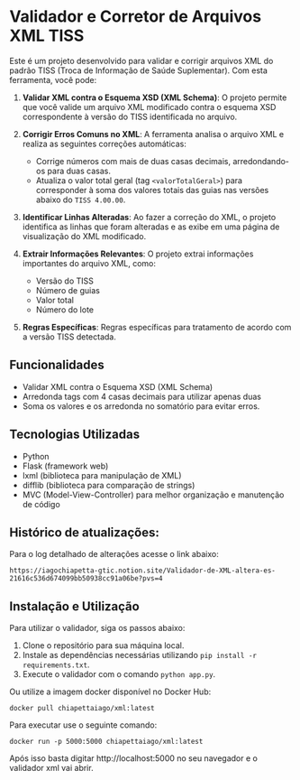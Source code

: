 # Validador e Corretor de Arquivos XML TISS

Este é um projeto desenvolvido para validar e corrigir arquivos XML do padrão TISS (Troca de Informação de Saúde Suplementar). Com esta ferramenta, você pode:

1. **Validar XML contra o Esquema XSD (XML Schema)**: O projeto permite que você valide um arquivo XML modificado contra o esquema XSD correspondente à versão do TISS identificada no arquivo.

2. **Corrigir Erros Comuns no XML**: A ferramenta analisa o arquivo XML e realiza as seguintes correções automáticas:
   - Corrige números com mais de duas casas decimais, arredondando-os para duas casas.
   - Atualiza o valor total geral (tag `<valorTotalGeral>`) para corresponder à soma dos valores totais das guias nas versões abaixo do `TISS 4.00.00`.

3. **Identificar Linhas Alteradas**: Ao fazer a correção do XML, o projeto identifica as linhas que foram alteradas e as exibe em uma página de visualização do XML modificado.

4. **Extrair Informações Relevantes**: O projeto extrai informações importantes do arquivo XML, como:
   - Versão do TISS
   - Número de guias
   - Valor total
   - Número do lote

5. **Regras Específicas**: Regras específicas para tratamento de acordo com a versão TISS detectada.

## Funcionalidades 
- Validar XML contra o Esquema XSD (XML Schema)
- Arredonda tags com 4 casas decimais para utilizar apenas duas
- Soma os valores e os arredonda no somatório para evitar erros.


## Tecnologias Utilizadas

- Python
- Flask (framework web)
- lxml (biblioteca para manipulação de XML)
- difflib (biblioteca para comparação de strings)
- MVC (Model-View-Controller) para melhor organização e manutenção de código

## Histórico de atualizações:

Para o log detalhado de alterações acesse o link abaixo:

```
https://iagochiapetta-gtic.notion.site/Validador-de-XML-altera-es-21616c536d674099bb50938cc91a06be?pvs=4

```

## Instalação e Utilização

Para utilizar o validador, siga os passos abaixo:

1. Clone o repositório para sua máquina local.
2. Instale as dependências necessárias utilizando `pip install -r requirements.txt`.
3. Execute o validador com o comando `python app.py`.

Ou utilize a imagem docker disponível no Docker Hub:

```
docker pull chiapettaiago/xml:latest
```

Para executar use o seguinte comando:

```
docker run -p 5000:5000 chiapettaiago/xml:latest
```

Após isso basta digitar http://localhost:5000 no seu navegador e o validador xml vai abrir.